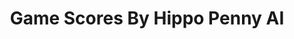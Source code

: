 ---
title: Game Scores By Hippo Penny AI
layout: scoredetail
permalink: /meta-score/dave-the-diver
header:
  teaser: /assets/images/dave-the-diver.jpg
  video:
    id: p85VHMpE0to
    provider: youtube
---